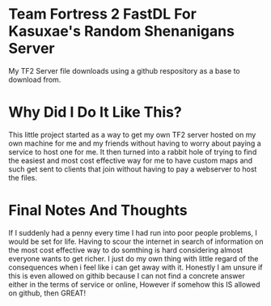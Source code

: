 # Team Fortress 2 FastDL For Kasuxae's Random Shenanigans Server
My TF2 Server file downloads using a github respository as a base to download from.

# Why Did I Do It Like This?
This little project started as a way to get my own TF2 server hosted on my own machine for me and my friends without having to worry about paying a service to host one for me.
It then turned into a rabbit hole of trying to find the easiest and most cost effective way for me to have custom maps and such get sent to clients that join without having to pay a webserver to host the files.

# Final Notes And Thoughts
If I suddenly had a penny every time I had run into poor people problems, I would be set for life.
Having to scour the internet in search of information on the most cost effective way to do somthing is hard considering almost everyone wants to get richer.
I just do my own thing with little regard of the consequences when i feel like i can get away with it.
Honestly I am unsure if this is even allowed on githib because I can not find a concrete answer either in the terms of service or online, However if somehow this IS allowed on github, then GREAT!
